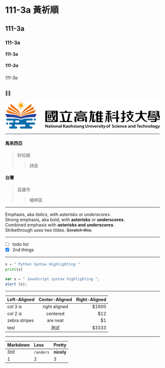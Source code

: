 #  111-3a 黃祈順
##  111-3a
###  111-3a
####  111-3a
#####  111-3a
######  111-3a 
🏀🥇

![NKUST](nkust.png "nkust")

---

#### 馬來西亞
>砂拉越
>>詩巫

#### 台灣
>高雄市
>>楠梓區

---

Emphasis, aka *italics*, with asterisks or *underscores*.<br>
Strong emphasis, aka bold, with **asterisks** or **underscores**.<br>
Combined emphasis with **asterisks and *underscores***.<br>
Strikethrough uses two tildes. ~~Seratch this.~~

---

- [ ] todo list
- [x] 2nd things

---

```python
s = " Python Syntax Highlighting "
print(s)
```

```js
var s = " JavaScript syntax highlighting ";
alert (s);
```

---

| Left-Aligned  | Center-Aligned | Right-Aligned |
| :-------------| :-----------: | ----:|
|   col 3 is    | right aligned | $1600 | 
|   col 2 is    |    centered   |  $12  | 
| zebra stripes |    are neat   |   $1  | 
|  test  | 測試     |   $3333 | 

***

| Markdown        | Less           | Pretty   |
| :------------- |:-------------- |:-------  |
| *Still*       | `randers`  | **nicely**   |
| 1       | 2       | 3     |

